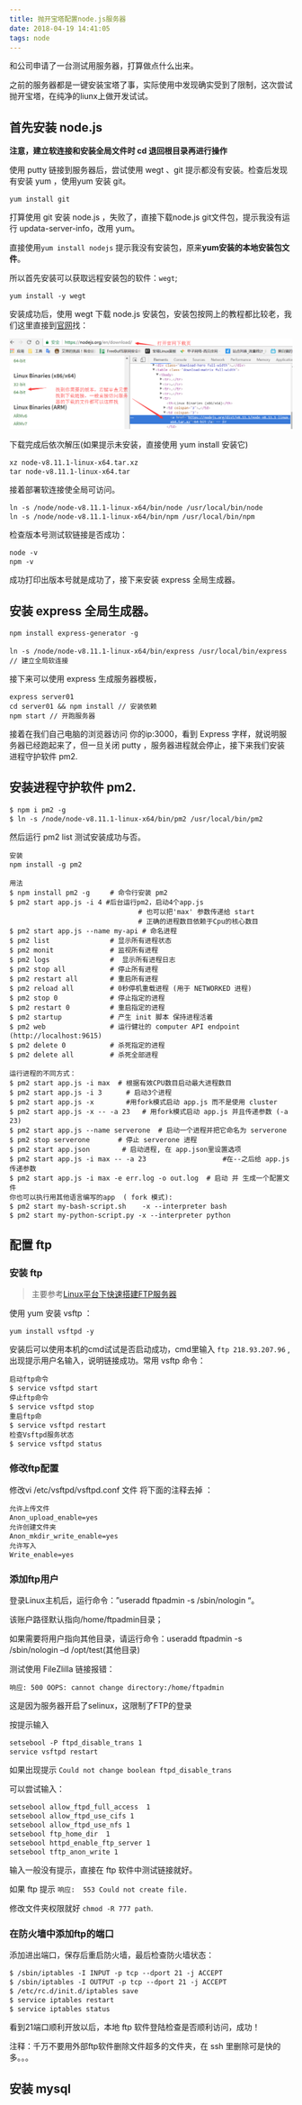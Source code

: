 ```yaml
---
title: 抛开宝塔配置node.js服务器
date: 2018-04-19 14:41:05
tags: node
---
```


和公司申请了一台测试用服务器，打算做点什么出来。

之前的服务器都是一键安装宝塔了事，实际使用中发现确实受到了限制，这次尝试抛开宝塔，在纯净的liunx上做开发试试。
<!-- more -->

## 首先安装 node.js

**注意，建立软连接和安装全局文件时 cd 退回根目录再进行操作**

使用 putty 链接到服务器后，尝试使用 wegt 、git 提示都没有安装。检查后发现有安装 yum ，使用yum 安装 git。

```
yum install git
```

打算使用 git 安装 node.js ，失败了，直接下载node.js git文件包，提示我没有运行 updata-server-info，改用 yum。

直接使用`yum install nodejs` 提示我没有安装包，原来**yum安装的本地安装包文件**。

所以首先安装可以获取远程安装包的软件：`wegt`;

```
yum install -y wegt
```

安装成功后，使用 wegt 下载 node.js 安装包，安装包按网上的教程都比较老，我们这里直接到[官网](https://nodejs.org/en/download/)找：

![](./2018-04-19-node-server-next/1.png)

下载完成后依次解压(如果提示未安装，直接使用 yum install 安装它)

```
xz node-v8.11.1-linux-x64.tar.xz
tar node-v8.11.1-linux-x64.tar
```

接着部署软连接使全局可访问。

```
ln -s /node/node-v8.11.1-linux-x64/bin/node /usr/local/bin/node
ln -s /node/node-v8.11.1-linux-x64/bin/npm /usr/local/bin/npm
```

检查版本号测试软链接是否成功：

```
node -v
npm -v
```

成功打印出版本号就是成功了，接下来安装 express 全局生成器。

## 安装 express 全局生成器。

```
npm install express-generator -g

ln -s /node/node-v8.11.1-linux-x64/bin/express /usr/local/bin/express // 建立全局软连接
```

接下来可以使用 express 生成服务器模板，

```
express server01
cd server01 && npm install // 安装依赖
npm start // 开跑服务器
```

接着在我们自己电脑的浏览器访问 你的ip:3000，看到 Express 字样，就说明服务器已经跑起来了，但一旦关闭 putty ，服务器进程就会停止，接下来我们安装进程守护软件 pm2.

## 安装进程守护软件 pm2.

```
$ npm i pm2 -g
$ ln -s /node/node-v8.11.1-linux-x64/bin/pm2 /usr/local/bin/pm2
```

然后运行 pm2 list 测试安装成功与否。

```
安装
npm install -g pm2

用法
$ npm install pm2 -g     # 命令行安装 pm2 
$ pm2 start app.js -i 4 #后台运行pm2，启动4个app.js 
                                # 也可以把'max' 参数传递给 start
                                # 正确的进程数目依赖于Cpu的核心数目
$ pm2 start app.js --name my-api # 命名进程
$ pm2 list               # 显示所有进程状态
$ pm2 monit              # 监视所有进程
$ pm2 logs               #  显示所有进程日志
$ pm2 stop all           # 停止所有进程
$ pm2 restart all        # 重启所有进程
$ pm2 reload all         # 0秒停机重载进程 (用于 NETWORKED 进程)
$ pm2 stop 0             # 停止指定的进程
$ pm2 restart 0          # 重启指定的进程
$ pm2 startup            # 产生 init 脚本 保持进程活着
$ pm2 web                # 运行健壮的 computer API endpoint (http://localhost:9615)
$ pm2 delete 0           # 杀死指定的进程
$ pm2 delete all         # 杀死全部进程

运行进程的不同方式：
$ pm2 start app.js -i max  # 根据有效CPU数目启动最大进程数目
$ pm2 start app.js -i 3      # 启动3个进程
$ pm2 start app.js -x        #用fork模式启动 app.js 而不是使用 cluster
$ pm2 start app.js -x -- -a 23   # 用fork模式启动 app.js 并且传递参数 (-a 23)
$ pm2 start app.js --name serverone  # 启动一个进程并把它命名为 serverone
$ pm2 stop serverone       # 停止 serverone 进程
$ pm2 start app.json        # 启动进程, 在 app.json里设置选项
$ pm2 start app.js -i max -- -a 23                   #在--之后给 app.js 传递参数
$ pm2 start app.js -i max -e err.log -o out.log  # 启动 并 生成一个配置文件
你也可以执行用其他语言编写的app  ( fork 模式):
$ pm2 start my-bash-script.sh    -x --interpreter bash
$ pm2 start my-python-script.py -x --interpreter python
```

## 配置 ftp 

### 安装 ftp

> 主要参考[Linux平台下快速搭建FTP服务器](https://blog.csdn.net/wantaway314/article/details/52584531)

使用 yum 安装 vsftp ：

```
yum install vsftpd -y
```

安装后可以使用本机的cmd试试是否启动成功，cmd里输入 `ftp 218.93.207.96` ,出现提示用户名输入，说明链接成功。常用 vsftp 命令：

```
启动ftp命令
$ service vsftpd start
停止ftp命令
$ service vsftpd stop
重启ftp命
$ service vsftpd restart
检查Vsftpd服务状态
$ service vsftpd status
```

### 修改ftp配置

修改vi /etc/vsftpd/vsftpd.conf 文件 将下面的注释去掉 ：

```
允许上传文件
Anon_upload_enable=yes 
允许创建文件夹
Anon_mkdir_write_enable=yes 
允许写入
Write_enable=yes
```

### 添加ftp用户

登录Linux主机后，运行命令：”useradd ftpadmin -s /sbin/nologin “。

该账户路径默认指向/home/ftpadmin目录；

如果需要将用户指向其他目录，请运行命令：useradd ftpadmin -s /sbin/nologin –d /opt/test(其他目录)

测试使用 FileZlilla 链接报错：

```
响应:	500 OOPS: cannot change directory:/home/ftpadmin
```

这是因为服务器开启了selinux，这限制了FTP的登录

按提示输入 

```
setsebool -P ftpd_disable_trans 1 
service vsftpd restart 
```

如果出现提示 `Could not change boolean ftpd_disable_trans`

可以尝试输入：

```
setsebool allow_ftpd_full_access  1
setsebool allow_ftpd_use_cifs 1
setsebool allow_ftpd_use_nfs 1
setsebool ftp_home_dir  1
setsebool httpd_enable_ftp_server 1
setsebool tftp_anon_write 1 
```

输入一般没有提示，直接在 ftp 软件中测试链接就好。

如果 ftp 提示 `响应:	553 Could not create file.`

修改文件夹权限就好 `chmod -R 777 path`.

### 在防火墙中添加ftp的端口

添加进出端口，保存后重启防火墙，最后检查防火墙状态：

```
$ /sbin/iptables -I INPUT -p tcp --dport 21 -j ACCEPT 
$ /sbin/iptables -I OUTPUT -p tcp --dport 21 -j ACCEPT
$ /etc/rc.d/init.d/iptables save
$ service iptables restart
$ service iptables status
```

看到21端口顺利开放以后，本地 ftp 软件登陆检查是否顺利访问，成功！

注释：千万不要用外部ftp软件删除文件超多的文件夹，在 ssh 里删除可是快的多。。。

## 安装 mysql
